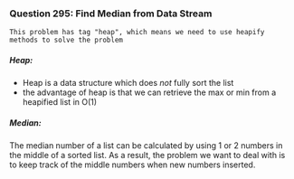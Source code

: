 ### Question 295: Find Median from Data Stream
```
This problem has tag "heap", which means we need to use heapify methods to solve the problem
```

##### Heap:
* Heap is a data structure which does *not* fully sort the list
* the advantage of heap is that we can retrieve the max or min from a heapified list in O(1)

##### Median:
  The median number of a list can be calculated by using 1 or 2 numbers in the middle of a sorted list.
As a result, the problem we want to deal with is to keep track of the middle numbers when new numbers 
inserted.
